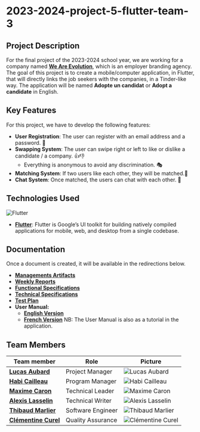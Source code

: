 # 2023-2024-project-5-flutter-team-3

## Project Description

For the final project of the 2023-2024 school year, we are working for a company named **[We Are Evolution](https://www.we-are-evolution.com)**, which is an employer branding agency. The goal of this project is to create a mobile/computer application, in Flutter, that will directly links the job seekers with the companies, in a Tinder-like way. The application will be named **Adopte un candidat** or **Adopt a candidate** in English.

## Key Features

For this project, we have to develop the following features:

- **User Registration**: The user can register with an email address and a password. 📝
- **Swapping System**: The user can swipe right or left to like or dislike a candidate / a company. 👍👎
  - Everything is anonymous to avoid any discrimination. 🎭
- **Matching System**: If two users like each other, they will be matched.🤝
- **Chat System**: Once matched, the users can chat with each other. 💬

## Technologies Used

![Flutter](https://img.shields.io/badge/Flutter-02569B?style=for-the-badge&logo=flutter&logoColor=white)

- **[Flutter](https://flutter.dev/)**: Flutter is Google’s UI toolkit for building natively compiled applications for mobile, web, and desktop from a single codebase.

## Documentation

Once a document is created, it will be available in the redirections below.

- **[Managements Artifacts](./Documents/Management/ManagementArtifacts)**
- **[Weekly Reports](./Documents/Management/WeeklyReports)**
- **[Functional Specifications](./Documents/FunctionalSpecification/FunctionalSpecification.md)**
- **[Technical Specifications](./Documents/TechnicalSpecification/TechnicalSpecification.md)**
- **[Test Plan](./Documents/TestPlan)**
- **User Manual:**
  - **[English Version](./UserManualEN.pdf)**
  - **[French Version](./UserManualFR.pdf)**
    NB: The User Manual is also as a tutorial in the application.

## Team Members

| Team member                                                                   | Role              | Picture                                                                        |
| ----------------------------------------------------------------------------- | ----------------- | ------------------------------------------------------------------------------ |
| **[Lucas Aubard](https://www.linkedin.com/in/lucas-aubard-596b37251/)**       | Project Manager   | ![Lucas Aubard](https://avatars.githubusercontent.com/u/114394236?s=96&v=4)    |
| **[Habi Cailleau](https://www.linkedin.com/in/habi-cailleau-3b72b5293/)**     | Program Manager   | ![Habi Cailleau](https://avatars.githubusercontent.com/u/145991425?s=96&v=4)   |
| **[Maxime Caron](https://www.linkedin.com/in/maxime-caron-dev/)**             | Technical Leader  | ![Maxime Caron](https://avatars.githubusercontent.com/u/145995231?s=96&v=4)    |
| **[Alexis Lasselin](https://www.linkedin.com/in/alexis-lasselin-318649251/)** | Technical Writer  | ![Alexis Lasselin](https://avatars.githubusercontent.com/u/114481578?s=96&v=4) |
| **[Thibaud Marlier](https://www.linkedin.com/in/thibaud-marlier/)**           | Software Engineer | ![Thibaud Marlier](https://avatars.githubusercontent.com/u/146005163?s=96&v=4) |
| **[Clémentine Curel](https://www.linkedin.com/in/clementine-curel/)**         | Quality Assurance | ![Clémentine Curel](https://avatars.githubusercontent.com/u/78617457?s=96&v=4) |
